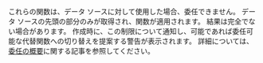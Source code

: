 
これらの関数は、データ ソースに対して使用した場合、委任できません。 データ ソースの先頭の部分のみが取得され、関数が適用されます。  結果は完全でない場合があります。  作成時に、この制限について通知し、可能であれば委任可能な代替関数への切り替えを提案する警告が表示されます。 詳細については、[委任の概要](../maker/canvas-apps/delegation-overview.md)に関する記事を参照してください。

